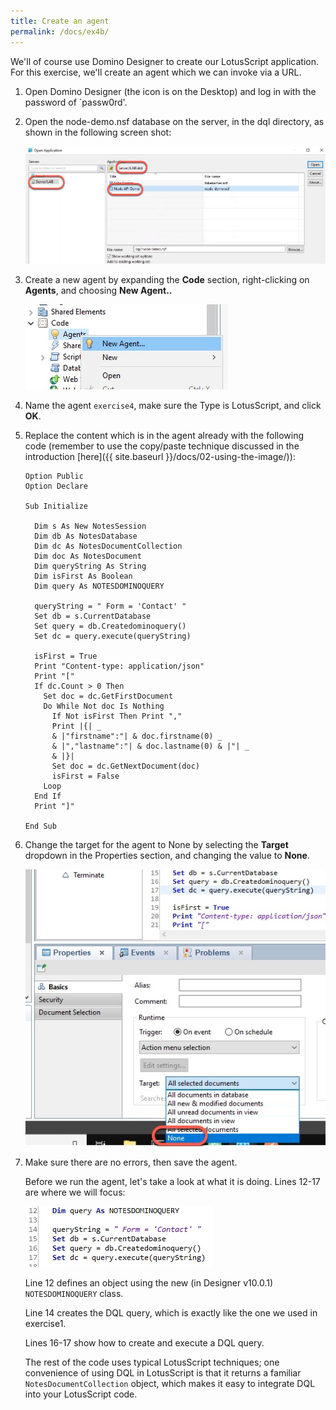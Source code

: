 ```yaml
---
title: Create an agent
permalink: /docs/ex4b/
---
```


We'll of course use Domino Designer to create our LotusScript application. For this exercise, we'll create an agent which we can invoke via a URL.

1. Open Domino Designer (the icon is on the Desktop) and log in with the password of `passw0rd'.

1. Open the node-demo.nsf database on the server, in the dql directory, as shown in the following screen shot:

    ![](../images/ex4b/open-db.jpg)

1. Create a new agent by expanding the **Code** section, right-clicking on **Agents**, and choosing **New Agent..**

    ![](../images/ex4b/new-agent.jpg)

1. Name the agent `exercise4`, make sure the Type is LotusScript, and click **OK**.

1. Replace the content which is in the agent already with the following code (remember to use the copy/paste technique discussed in the introduction [here]({{ site.baseurl }}/docs/02-using-the-image/)):

    ```
    Option Public
    Option Declare

    Sub Initialize
      
      Dim s As New NotesSession  
      Dim db As NotesDatabase  
      Dim dc As NotesDocumentCollection  
      Dim doc As NotesDocument
      Dim queryString As String
      Dim isFirst As Boolean
      Dim query As NOTESDOMINOQUERY
      
      queryString = " Form = 'Contact' "
      Set db = s.CurrentDatabase
      Set query = db.Createdominoquery()
      Set dc = query.execute(queryString)

      isFirst = True
      Print "Content-type: application/json"
      Print "["
      If dc.Count > 0 Then
        Set doc = dc.GetFirstDocument
        Do While Not doc Is Nothing
          If Not isFirst Then Print ","
          Print |{| _
          & |"firstname":"| & doc.firstname(0) _
          & |","lastname":"| & doc.lastname(0) & |"| _
          & |}| 
          Set doc = dc.GetNextDocument(doc)
          isFirst = False
        Loop
      End If
      Print "]"
      
    End Sub
    ```

1. Change the target for the agent to None by selecting the **Target** dropdown in the Properties section, and changing the value to **None**.

    ![](../images/ex4b/change-target.jpg)

1. Make sure there are no errors, then save the agent.

    Before we run the agent, let's take a look at what it is doing. Lines 12-17 are where we will focus:

    ![](../images/ex4b/code-details.jpg)

    Line 12 defines an object using the new (in Designer v10.0.1) `NOTESDOMINOQUERY` class.
    
    Line 14 creates the DQL query, which is exactly like the one we used in exercise1.

    Lines 16-17 show how to create and execute a DQL query.

    The rest of the code uses typical LotusScript techniques; one convenience of using DQL in LotusScript is that it returns a familiar `NotesDocumentCollection` object, which makes it easy to integrate DQL into your LotusScript code.
